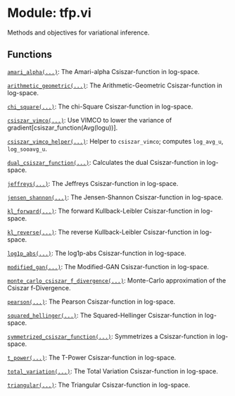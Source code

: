 <div itemscope itemtype="http://developers.google.com/ReferenceObject">
<meta itemprop="name" content="tfp.vi" />
<meta itemprop="path" content="Stable" />
</div>

# Module: tfp.vi

Methods and objectives for variational inference.

## Functions

[`amari_alpha(...)`](../tfp/vi/amari_alpha.md): The Amari-alpha Csiszar-function in log-space.

[`arithmetic_geometric(...)`](../tfp/vi/arithmetic_geometric.md): The Arithmetic-Geometric Csiszar-function in log-space.

[`chi_square(...)`](../tfp/vi/chi_square.md): The chi-Square Csiszar-function in log-space.

[`csiszar_vimco(...)`](../tfp/vi/csiszar_vimco.md): Use VIMCO to lower the variance of gradient[csiszar_function(Avg(logu))].

[`csiszar_vimco_helper(...)`](../tfp/vi/csiszar_vimco_helper.md): Helper to `csiszar_vimco`; computes `log_avg_u`, `log_sooavg_u`.

[`dual_csiszar_function(...)`](../tfp/vi/dual_csiszar_function.md): Calculates the dual Csiszar-function in log-space.

[`jeffreys(...)`](../tfp/vi/jeffreys.md): The Jeffreys Csiszar-function in log-space.

[`jensen_shannon(...)`](../tfp/vi/jensen_shannon.md): The Jensen-Shannon Csiszar-function in log-space.

[`kl_forward(...)`](../tfp/vi/kl_forward.md): The forward Kullback-Leibler Csiszar-function in log-space.

[`kl_reverse(...)`](../tfp/vi/kl_reverse.md): The reverse Kullback-Leibler Csiszar-function in log-space.

[`log1p_abs(...)`](../tfp/vi/log1p_abs.md): The log1p-abs Csiszar-function in log-space.

[`modified_gan(...)`](../tfp/vi/modified_gan.md): The Modified-GAN Csiszar-function in log-space.

[`monte_carlo_csiszar_f_divergence(...)`](../tfp/vi/monte_carlo_csiszar_f_divergence.md): Monte-Carlo approximation of the Csiszar f-Divergence.

[`pearson(...)`](../tfp/vi/pearson.md): The Pearson Csiszar-function in log-space.

[`squared_hellinger(...)`](../tfp/vi/squared_hellinger.md): The Squared-Hellinger Csiszar-function in log-space.

[`symmetrized_csiszar_function(...)`](../tfp/vi/symmetrized_csiszar_function.md): Symmetrizes a Csiszar-function in log-space.

[`t_power(...)`](../tfp/vi/t_power.md): The T-Power Csiszar-function in log-space.

[`total_variation(...)`](../tfp/vi/total_variation.md): The Total Variation Csiszar-function in log-space.

[`triangular(...)`](../tfp/vi/triangular.md): The Triangular Csiszar-function in log-space.


